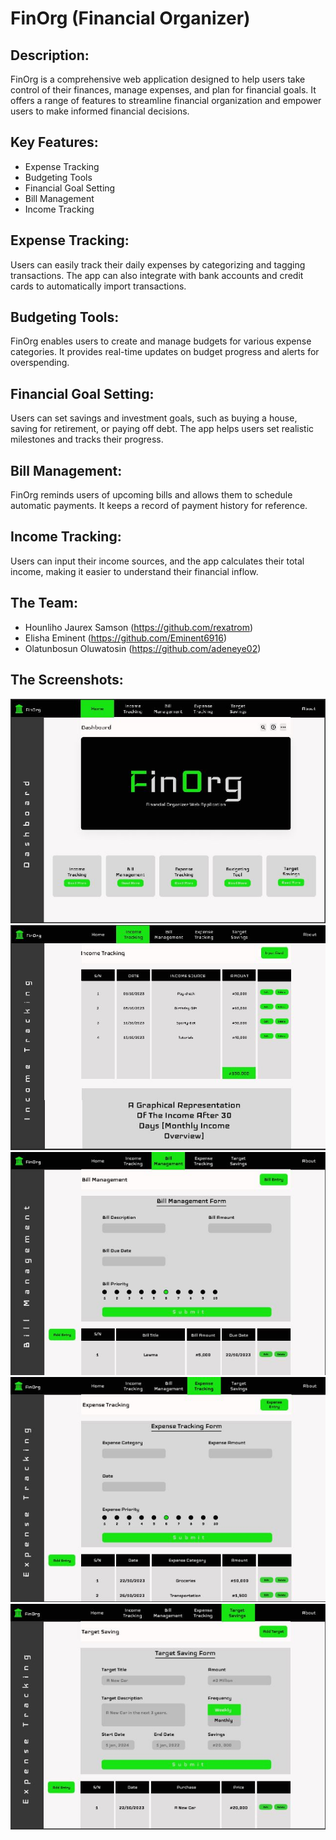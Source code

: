 # FinOrg (Financial Organizer)

## Description:
FinOrg is a comprehensive web application designed to help users take control of their finances, manage expenses, and plan for financial goals. It offers a range of features to streamline financial organization and empower users to make informed financial decisions.

## Key Features:
* Expense Tracking
* Budgeting Tools
* Financial Goal Setting
* Bill Management
* Income Tracking

## Expense Tracking: 
Users can easily track their daily expenses by categorizing and tagging transactions. The app can also integrate with bank accounts and credit cards to automatically import transactions.

## Budgeting Tools: 
FinOrg enables users to create and manage budgets for various expense categories. It provides real-time updates on budget progress and alerts for overspending.

## Financial Goal Setting: 
Users can set savings and investment goals, such as buying a house, saving for retirement, or paying off debt. The app helps users set realistic milestones and tracks their progress.

## Bill Management: 
FinOrg reminds users of upcoming bills and allows them to schedule automatic payments. It keeps a record of payment history for reference.

## Income Tracking: 
Users can input their income sources, and the app calculates their total income, making it easier to understand their financial inflow.

## The Team:
* Hounliho Jaurex Samson (https://github.com/rexatrom)
* Elisha Eminent (https://github.com/Eminent6916)
* Olatunbosun Oluwatosin (https://github.com/adeneye02)


## The Screenshots:
![Dashboard](screenshots/Dash.JPG)
![Income_Tracking](screenshots/Income.JPG)
![Bill_Management](screenshots/Bill.JPG)
![Expence_Tracking](screenshots/Expence.JPG)
![Target_Saving](screenshots/Target.JPG)
